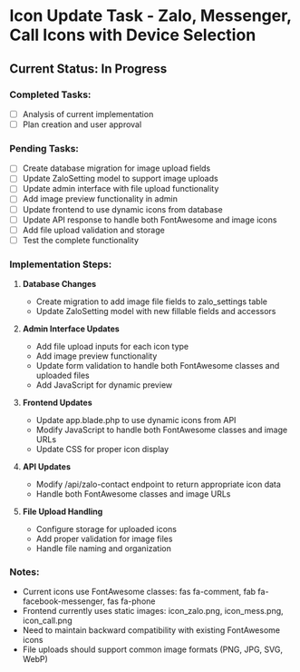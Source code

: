 # Icon Update Task - Zalo, Messenger, Call Icons with Device Selection

## Current Status: In Progress

### Completed Tasks:
- [ ] Analysis of current implementation
- [ ] Plan creation and user approval

### Pending Tasks:
- [ ] Create database migration for image upload fields
- [ ] Update ZaloSetting model to support image uploads
- [ ] Update admin interface with file upload functionality
- [ ] Add image preview functionality in admin
- [ ] Update frontend to use dynamic icons from database
- [ ] Update API response to handle both FontAwesome and image icons
- [ ] Add file upload validation and storage
- [ ] Test the complete functionality

### Implementation Steps:

1. **Database Changes**
   - Create migration to add image file fields to zalo_settings table
   - Update ZaloSetting model with new fillable fields and accessors

2. **Admin Interface Updates**
   - Add file upload inputs for each icon type
   - Add image preview functionality
   - Update form validation to handle both FontAwesome classes and uploaded files
   - Add JavaScript for dynamic preview

3. **Frontend Updates**
   - Update app.blade.php to use dynamic icons from API
   - Modify JavaScript to handle both FontAwesome classes and image URLs
   - Update CSS for proper icon display

4. **API Updates**
   - Modify /api/zalo-contact endpoint to return appropriate icon data
   - Handle both FontAwesome classes and image URLs

5. **File Upload Handling**
   - Configure storage for uploaded icons
   - Add proper validation for image files
   - Handle file naming and organization

### Notes:
- Current icons use FontAwesome classes: fas fa-comment, fab fa-facebook-messenger, fas fa-phone
- Frontend currently uses static images: icon_zalo.png, icon_mess.png, icon_call.png
- Need to maintain backward compatibility with existing FontAwesome icons
- File uploads should support common image formats (PNG, JPG, SVG, WebP)
